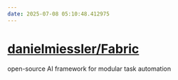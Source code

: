```yaml
---
date: 2025-07-08 05:10:48.412975
---
```


# [danielmiessler/Fabric](https://github.com/danielmiessler/Fabric)

open-source AI framework for modular task automation